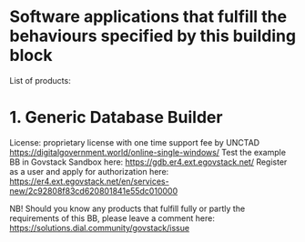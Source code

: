 # Software applications that fulfill the behaviours specified by this building block

List of products:
# 1. Generic Database Builder 
License: proprietary license with one time support fee by UNCTAD https://digitalgovernment.world/online-single-windows/ 
Test the example BB in Govstack Sandbox here: https://gdb.er4.ext.egovstack.net/ 
Register as a user and apply for authorization here: https://er4.ext.egovstack.net/en/services-new/2c92808f83cd620801841e55dc010000



NB! Should you know any products that fulfill fully or partly the requirements of this BB, please leave a comment here: https://solutions.dial.community/govstack/issue

